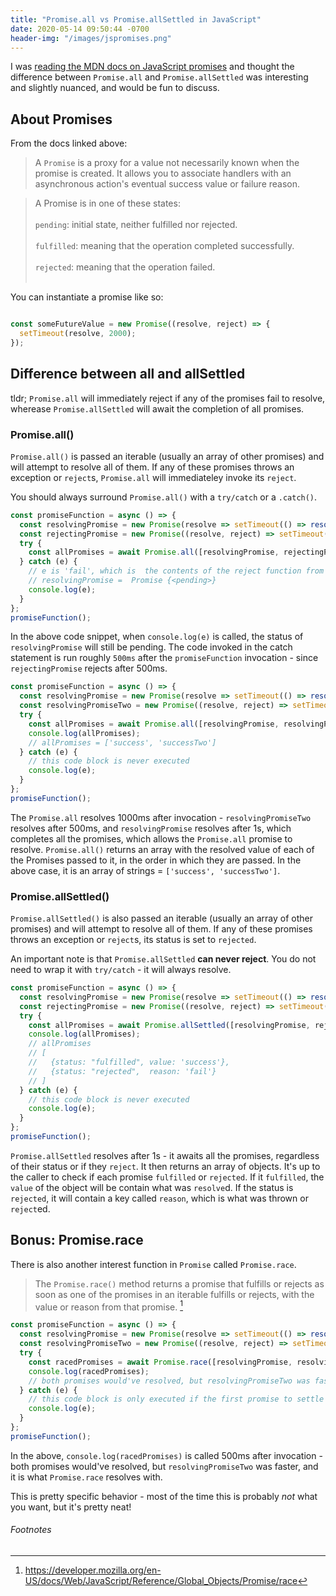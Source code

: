 ```yaml
---
title: "Promise.all vs Promise.allSettled in JavaScript"
date: 2020-05-14 09:50:44 -0700
header-img: "/images/jspromises.png"
---
```


I was [reading the MDN docs on JavaScript promises](https://developer.mozilla.org/en-US/docs/Web/JavaScript/Reference/Global_Objects/Promise) and thought the difference between `Promise.all` and `Promise.allSettled` was interesting and slightly nuanced, and would be fun to discuss.

## About Promises

From the docs linked above:

> A `Promise` is a proxy for a value not necessarily known when the promise is created. It allows you to associate handlers with an asynchronous action's eventual success value or failure reason. 

> A Promise is in one of these states:<br><br>
> `pending`: initial state, neither fulfilled nor rejected.<br><br>
> `fulfilled`: meaning that the operation completed successfully.<br><br>
> `rejected`: meaning that the operation failed.<br><br>

You can instantiate a promise like so:

```js

const someFutureValue = new Promise((resolve, reject) => {
  setTimeout(resolve, 2000);
});
````

## Difference between all and allSettled

tldr; `Promise.all` will immediately reject if any of the promises fail to resolve, wherease `Promise.allSettled` will await the completion of all promises.

### Promise.all()

`Promise.all()` is passed an iterable (usually an array of other promises) and will attempt to resolve all of them. If any of these promises throws an exception or `reject`s, `Promise.all` will immediateley invoke its `reject`. 

You should always surround `Promise.all()` with a `try/catch` or a `.catch()`. 


```js
const promiseFunction = async () => {
  const resolvingPromise = new Promise(resolve => setTimeout(() => resolve('success'), 1000));
  const rejectingPromise = new Promise((resolve, reject) => setTimeout(() => reject('fail'), 500));
  try {
    const allPromises = await Promise.all([resolvingPromise, rejectingPromise]);
  } catch (e) {
  	// e is 'fail', which is  the contents of the reject function from rejectingPromise
    // resolvingPromise =  Promise {<pending>}
    console.log(e);
  }
};
promiseFunction();
```

In the above code snippet, when `console.log(e)` is called, the status of `resolvingPromise` will still be pending. The code invoked in the catch statement is run roughly `500ms` after the `promiseFunction` invocation - since `rejectingPromise` rejects after  500ms.

```js
const promiseFunction = async () => {
  const resolvingPromise = new Promise(resolve => setTimeout(() => resolve('success'), 1000));
  const resolvingPromiseTwo = new Promise((resolve, reject) => setTimeout(() => resolve('successTwo'), 500));
  try {
    const allPromises = await Promise.all([resolvingPromise, resolvingPromiseTwo]);
    console.log(allPromises);
    // allPromises = ['success', 'successTwo']
  } catch (e) {
    // this code block is never executed
    console.log(e);
  }
};
promiseFunction();
````

The `Promise.all`  resolves 1000ms after invocation - `resolvingPromiseTwo` resolves after 500ms, and `resolvingPromise` resolves after 1s, which completes all the promises, which allows the `Promise.all` promise to resolve.  `Promise.all()` returns an array with the resolved value of each of the Promises passed to it, in the order in which they are passed. In the above case, it is an array of strings = `['success', 'successTwo']`. 

### Promise.allSettled()

`Promise.allSettled()` is also passed an iterable (usually an array of other promises) and will attempt to resolve all of them. If any of these promises throws an exception or `reject`s, its status is set to `rejected`. 

An important note is that `Promise.allSettled` **can never reject**. You do not need to wrap it with `try/catch` - it will always resolve. 

```js
const promiseFunction = async () => {
  const resolvingPromise = new Promise(resolve => setTimeout(() => resolve('success'), 1000));
  const rejectingPromise = new Promise((resolve, reject) => setTimeout(() => reject('fail'), 500));
  try {
    const allPromises = await Promise.allSettled([resolvingPromise, rejectingPromise]);
    console.log(allPromises);
    // allPromises
    // [
    //   {status: "fulfilled", value: 'success'},
    //   {status: "rejected",  reason: 'fail'}
    // ]
  } catch (e) {
    // this code block is never executed
    console.log(e);
  }
};
promiseFunction();
```

`Promise.allSettled` resolves after 1s -  it awaits all the promises, regardless of their status or if they `reject`. It then returns an array of objects. It's up to the caller to check if each promise `fulfilled` or `rejected`. If it `fulfilled`, the `value` of the object will be contain what was `resolve`d. If the status is `rejected`, it will contain a key called `reason`, which is what was thrown or `reject`ed. 

## Bonus: Promise.race

There is also another interest function in `Promise` called `Promise.race`.

> The `Promise.race()` method returns a promise that fulfills or rejects as soon as one of the promises in an iterable fulfills or rejects, with the value or reason from that promise. [^1]


```js
const promiseFunction = async () => {
  const resolvingPromise = new Promise(resolve => setTimeout(() => resolve('success'), 1000));
  const resolvingPromiseTwo = new Promise((resolve, reject) => setTimeout(() => resolve('successTwo'), 500));
  try {
    const racedPromises = await Promise.race([resolvingPromise, resolvingPromiseTwo]);
    console.log(racedPromises);
    // both promises would've resolved, but resolvingPromiseTwo was faster, so racedPromises = 'successTwo'`
  } catch (e) {
    // this code block is only executed if the first promise to settle rejects/throws
    console.log(e);
  }
};
promiseFunction();
```


In the above, `console.log(racedPromises)` is called 500ms after invocation - both promises would've resolved, but `resolvingPromiseTwo` was faster, and it is what `Promise.race` resolves with.

This is pretty specific behavior - most of the time this is probably _not_ what you want, but it's pretty neat!

###### Footnotes

[^1]: https://developer.mozilla.org/en-US/docs/Web/JavaScript/Reference/Global_Objects/Promise/race